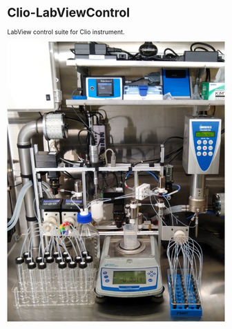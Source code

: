 # Clio-LabViewControl

LabView control suite for Clio instrument.

![](figures/clio_image.png?raw=true)
